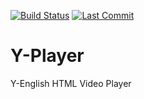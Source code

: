 [![Build Status](https://travis-ci.org/Y-Lab/Y-Player.svg)](https://travis-ci.org/Y-Lab/Y-Player)
[![Last Commit](https://img.shields.io/github/last-commit/Y-Lab/Y-Player.svg)](https://github.com/Y-Lab/Y-Player/commits/master)

# Y-Player
Y-English HTML Video Player

